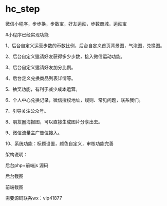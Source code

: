 # hc_step
微信小程序，步步换，步数宝，好友运动，步数商城，运动宝


#小程序已经实现功能

1、后台自定义运营步数的币数比例，后台自定义首页背景图，气泡图，兑换图。

2、后台自定义邀请好友获得多少步数，接入微信运动功能。

3、后台自定义邀请好友加分比例。

4、后台定义兑换商品列表详情等。

5、抽奖功能，有利于减少成本运营。

6、个人中心兑换记录，微信授权地址，规则、常见问题，联系我们。

7、引导关注公众号。

8、朋友圈海报图，可以直接生成图片分享出去。

9、微信流量主广告位接入。

10、系统功能：标题设置，颜色自定义，审核功能完善


架构说明：

后台php+前端js 源码


后台截图




前端截图





需要源码联系wx：vip41877


